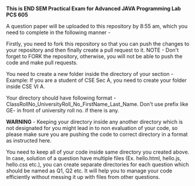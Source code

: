 
**This is END SEM Practical Exam for Advanced JAVA Programming Lab PCS 605**

A question paper will be uploaded to this repository by 8:55 am, which you need to complete in the following manner -

Firstly, you need to fork this repository so that you can push the changes to your repository and then finally create a pull request to it. NOTE - Don't forget to FORK the repository, otherwise, you will not be able to push the code and make pull requests.

You need to create a new folder inside the directory of your section - Example: If you are a student of CSE Sec A, you need to create your folder inside CSE VI A.

Your directory should have following format - ClassRollNo_UniversityRoll_No_FirstName_Last_Name. Don't use prefix like GE- in front of university roll no. if there is any.

**WARNING** - Keeping your directory inside any another directory which is not designated for you might lead in to non evaluation of your code, so please make sure you are pushing the code to correct directory in a format as instructed here.

You need to keep all of your code inside same directory you created above. In case, solution of a question have multiple files (Ex. hello.html, hello.js, hello.css etc.), you can create separate directories for each question which should be named as Q1, Q2 etc. It will help you to manage your code efficiently without messing it up with files from other questions.
